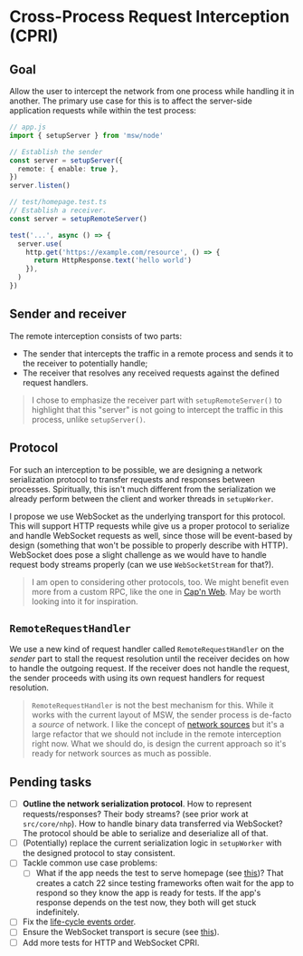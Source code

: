 # Cross-Process Request Interception (CPRI)

## Goal

Allow the user to intercept the network from one process while handling it in another. The primary use case for this is to affect the server-side application requests while within the test process:

```ts
// app.js
import { setupServer } from 'msw/node'

// Establish the sender
const server = setupServer({
  remote: { enable: true },
})
server.listen()
```

```ts
// test/homepage.test.ts
// Establish a receiver.
const server = setupRemoteServer()

test('...', async () => {
  server.use(
    http.get('https://example.com/resource', () => {
      return HttpResponse.text('hello world')
    }),
  )
})
```

## Sender and receiver

The remote interception consists of two parts:

- The sender that intercepts the traffic in a remote process and sends it to the receiver to potentially handle;
- The receiver that resolves any received requests against the defined request handlers.

> I chose to emphasize the receiver part with `setupRemoteServer()` to highlight that this "server" is not going to intercept the traffic in this process, unlike `setupServer()`.

## Protocol

For such an interception to be possible, we are designing a network serialization protocol to transfer requests and responses between processes. Spiritually, this isn't much different from the serialization we already perform between the client and worker threads in `setupWorker`.

I propose we use WebSocket as the underlying transport for this protocol. This will support HTTP requests while give us a proper protocol to serialize and handle WebSocket requests as well, since those will be event-based by design (something that won't be possible to properly describe with HTTP). WebSocket does pose a slight challenge as we would have to handle request body streams properly (can we use `WebSocketStream` for that?).

> I am open to considering other protocols, too. We might benefit even more from a custom RPC, like the one in [Cap'n Web](https://github.com/cloudflare/capnweb). May be worth looking into it for inspiration.

## `RemoteRequestHandler`

We use a new kind of request handler called `RemoteRequestHandler` on the _sender_ part to stall the request resolution until the receiver decides on how to handle the outgoing request. If the receiver does not handle the request, the sender proceeds with using its own request handlers for request resolution.

> `RemoteRequestHandler` is not the best mechanism for this. While it works with the current layout of MSW, the sender process is de-facto a _source_ of network. I like the concept of [network sources](https://github.com/mswjs/msw/discussions/2488) but it's a large refactor that we should not include in the remote interception right now. What we should do, is design the current approach so it's ready for network sources as much as possible.

## Pending tasks

- [ ] **Outline the network serialization protocol**. How to represent requests/responses? Their body streams? (see prior work at `src/core/nhp`). How to handle binary data transferred via WebSocket? The protocol should be able to serialize and deserialize all of that.
- [ ] (Potentially) replace the current serialization logic in `setupWorker` with the designed protocol to stay consistent.
- [ ] Tackle common use case problems:
  - [ ] What if the app needs the test to serve homepage (see [this](https://github.com/mswjs/msw/pull/1617#issuecomment-2331258739))? That creates a catch 22 since testing frameworks often wait for the app to respond so they know the app is ready for tests. If the app's response depends on the test now, they both will get stuck indefinitely.
- [ ] Fix the [life-cycle events order](https://github.com/mswjs/msw/pull/1617#issuecomment-2580999914).
- [ ] Ensure the WebSocket transport is secure (see [this](https://github.com/mswjs/msw/pull/1617#pullrequestreview-2937795837)).
- [ ] Add more tests for HTTP and WebSocket CPRI.
